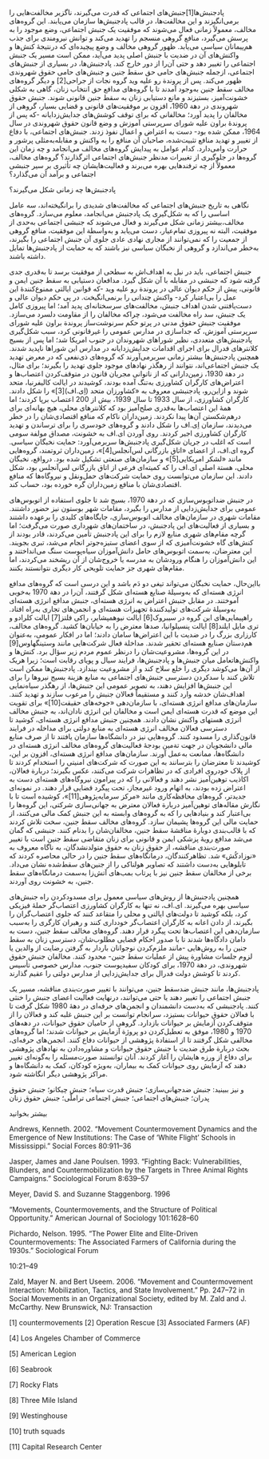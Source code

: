  پادجنبش‌ها[1]جنبش‌های اجتماعی که قدرت می‌گیرند، ناگزیر مخالفت‌هایی را برمی‌انگیزند و این مخالفت‌ها، در قالب پادجنبش‌ها سازمان می‌یابند. این گروه‌های مخالف، معمولاً زمانی فعال می‌شوند که موفقیت یک جنبش اجتماعی، وضع موجود را به پرسش می‌گیرد، منافع گروهی منسجم را تهدید می‌کند و توانش نیرومندی برای جذب هم‌پیمانان سیاسی می‌یابد. ظهور گروهی مخالف و وضع پیچیده‌ای که درنتیجۀ کنش‌ها و واکنش‌های آن در ضدیت با جنبش اصلی پدید می‌آید، ممکن است مسیر یک جنبش اجتماعی را تغییر دهد و حتی آن‌را از دور خارج کند. پادجنبش‌ها، در بسیاری از جنبش‌های اجتماعی، ازجمله جنبش‌های حامی حق سقط جنین و جنبش‌های حامی حقوق شهروندی ظهور می‌کند. پس از پروندة رو علیه وید گروه نجات از جراحی[2] و دیگر گروه‌های مخالف سقط جنین به‌وجود آمدند تا با گروه‌های مدافع حق انتخاب زنان، گاهی به شکلی خشونت‌آمیز، بستیزند و مانع دستیابی زنان به سقط جنین قانونی شوند. جنبش حقوق شهروندی در دهة 1960، افزون بر موفقیت‌های قانونی و قضایی بسیار، گروهی از مخالفان را پدید آورد؛ مخالفانی که برای توقف کوشش‌های جدایش‌زدایانه -که پس از پروندۀ براون علیه شورای سرپرستی آموزش و وضع قانون حقوق شهروندی در سال 1964، ممکن شده بود- دست به اعتراض و اعمال نفوذ زدند. جنبش‌های اجتماعی، با دفاع از تغییر و تهدید منافع تثبیت‌شده، صاحبان آن منافع را به واکنش و مقابله‌به‌مثلی پرشور و حرارت وامی‌دارد. کدام عوامل به پیدایش گروه‌های مخالف می‌انجامد و چه زمان این گروه‌ها در جلوگیری از تغییرات مدنظر جنبش‌های اجتماعی اثرگذارند؟ گروه‌های مخالف، معمولاً از چه ترفندهایی بهره می‌برند و فعالیت‌هایشان چه تأثیری بر سیر جنبشی اجتماعی و برآمد آن می‌گذارد؟

پادجنبش‌ها چه زمانی شکل می‌گیرند؟

نگاهی به تاریخ جنبش‌های اجتماعی که مخالفت‌های شدیدی را برانگیخته‌اند، سه عامل اساسی را که به شکل‌گیری یک پادجنبش می‌انجامد، معلوم می‌سازد. گروه‌های مخالف،بیشتر زمانی شکل می‌گیرند و فعال می‌شوند که جنبشی اجتماعی به‌حدی از موفقیت، البته نه پیروزی تمام‌عیار، دست می‌یابد و به‌واسطة این موفقیت، منافع گروهی از جمعیت را که نمی‌توانند از مجاری نهادی عادی جلوی آن جنبش اجتماعی را بگیرند، به‌خطر می‌اندازد و گروهی از نخبگان سیاسی نیز باشند که به حمایت از پادجنبش‌ها تمایل داشته باشند.

جنبش اجتماعی، ‌باید در نیل به اهداف‌اش به سطحی از موفقیت برسد تا به‌قدری جدی گرفته شود که جنبشی در مقابله با آن شکل گیرد. مدافعان دستیابی به سقط جنین ایمن و قانونی، پیش از حکم دیوان عالی در پروندة رو علیه وید -که قوانین ایالتی ممنوع‌کنندۀ این عمل را بی‌اعتبار کرد- واکنش چندانی را برنمی‌انگیخت. در پی حکم دیوان عالی و دست‌یافتنی شدن اهداف جنبش، مخالفت‌های سرسختانه‌ای پدید آمد؛ اما پیروزی کامل یک جنبش، سد راه مخالفت می‌شود، چراکه مخالفان را از مقاومت دلسرد می‌سازد. موفقیت جنبش حقوق مدنی در پرتو حکم سرنوشت‌ساز پروندة براون علیه شورای سرپرستی آموزش، که جداسازی در مدارس عمومی را غیرقانونی کرد، سبب شکل‌گیری پادجنبش‌های متعددی، نظیر شوراهای شهروندان در جنوب امریکا شد؛ اما پس از بسیج کلانترهای فدرال برای اجرای اقدامات جدایش‌زدایانه در مدارس این شوراها ناپدید شدند. همچنین پادجنبش‌ها بیشتر زمانی سربرمی‌آورند که گروه‌های ذی‌نفعی که در معرض تهدید یک جنبش اجتماعی‌اند، نتوانند از رهگذر نهادهای موجود جلوی تهدید را بگیرند؛ برای مثال، در دهة 1930، زمین‌دارانی که از ناتوانی مجریان قانون در متوقف‌کردن اعتصاب‌ها و اعتراض‌های کارگران کشاورزی به‌تنگ آمده بودند، کوشیدند در ایالت کالیفرنیا، متحد شوند و ازاین‌رو، پادجنبشی معروف به «کشاورزان متحد (اِی.اف)[3]» را شکل دادند. کارگران کشاورزی، از سال 1933 تا سال 1939، بیش از 200 اعتصاب برپا کردند؛ اما همۀ این اعتصاب‌ها به‌قدری صلح‌‌آمیز بود که کلانترهای محلی، هیچ بهانه‌ای برای درهم‌شکستن آن‌ها پیدا نکردند. زمین‌داران ناکام که منافع اقتصادی‌شان را در خطر می‌دیدند، سازمان اِی.اف را شکل دادند و گروه‌های خودسری را برای ترساندن و تهدید کارگران کشاورزی اجیر کردند. روی آوردن ای‌.اف به خشونت، مصداق مولفة سومی است که اغلب در جریان شکل‌گیری پادجنبش‌ها سربرمی‌آورد: حمایت نخبگان سیاسی. گروه ای.اف، از اعضای «اتاق بازرگانی لس‌آنجلس[4]»، زمین‌داران ثروتمند، گروه‌هایی مانند «لشکر امریکایی[5]» و سازمان‌های صنعتی تشکیل شده بود. درواقع، نخبگان محلی، هستة‌ اصلی ای.اف را که کمیته‌ای فرعی از اتاق بازرگانی لس‌آنجلس بود، شکل دادند. این سازمان می‌توانست روی حمایت شرکت‌های حمل‌و‌نقل و نیروگاه‌ها که منافع اقتصادی‌شان با منافع زمین‌داران گره خورده بود، حساب کند. 

در جنبش ضداتوبوس‌سازی که در دهة 1970، بسیج شد تا جلوی استفاده از اتوبوس‌های عمومی برای جدایش‌زدایی از مدارس را بگیرد، مقامات شهر بوستون نیز حضور داشتند. مقامات شهری در سازمان‌های مخالف اتوبوس‌سازی، جایگاه‌های کلیدی را برعهده داشتند و بسیاری از فعالیت‌های این پادجنبش، در ساختمان‌های شهرداری صورت می‌گرفت؛ اما گرچه مقام‌های شهری منابع لازم را برای این پادجنبش تأمین می‌کردند، قادر بودند از کنش‌های گاه خشونت‌‌آمیزی که از سوی اعضای ستیزه‌جوتر انجام می‌شد، تبری بجویند. این معترضان، به‌سمت اتوبوس‌های حامل دانش‌آموزان سیاه‌پوست سنگ می‌انداختند و این دانش‌آموزان را هنگام ورودشان به مدرسه یا خروج‌شان از آن ریشخند می‌کردند، اما مقام‌های شهری جز حمایت تلویحی کار دیگری نتوانستند بکنند.

 بااین‌حال، حمایت نخبگان می‌تواند تیغی دو دَم باشد و این درسی است که گروه‌های مدافع انرژی هسته‌ای که به‌وسیلۀ صنایع هسته‌ای شکل گرفتند، آن‌را در دهة 1970 به‌خوبی آموختند. در مقابل جنبش اعتراض به انرژی هسته‌ای، جنبش مدافع انرژی هسته‌ای به‌وسیلۀ شرکت‌های تولیدکنندۀ تجهیزات هسته‌ای و انجمن‌های تجاری به‌راه افتاد. راهپیمایی‌های این گروه در سیبروک[6] ایالت نیوهمپشایر، راکی فلتز[7] ایالت کلرادو و تری مایل ایلند[8] ایالت پنسیلوانیا، صدها معترض را به خیابان‌ها کشید. گروه‌های مخالف، کارزاری بزرگ را در ضدیت با این اعتراض‌ها سامان دادند؛ اما در افکار عمومی، به‌عنوان هم‌دستان صنایع هسته‌ای تحقیر شدند. مداخلة فعال شرکت‌هایی مانند وستینگهاوس[9] در این گروه‌ها، مشروعیت‌شان را درنظر عموم مردم زیر سؤال برد. کنش‌ها و واکنش‌هاتعامل میان جنبش‌ها و پادجنبش‌ها، فرایند سیال و پویای رقابت است؛ زیرا هریک از آن‌ها می‌کوشد دیگری را خلع سلاح کند و از مشروعیت بیندازد. پادجنبش‌ها ممکن است تلاش کنند با سدکردن دسترسی جنبش‌های اجتماعی به منابع هزینة بسیج نیروها را برای این جنبش‌ها افزایش دهند، به تصویر عمومی این جنبش‌ها، از رهگذر سیاه‌نمایی اهداف‌شان خدشه وارد کنند و مستقیماً فعالان جنبش را مرعوب سازند و تهدید کنند. سازمان‌های مدافع انرژی هسته‌ای، با سازمان‌دهی «جوخه‌های حقیقت[10]» برای تقویت این موضع که قدرت هسته‌ای ایمن است و مخالفان این انرژی نادان‌اند، به جنبش مخالف انرژی هسته­ای واکنش نشان دادند. همچنین جنبش مدافع انرژی هسته‌ای، کوشید تا دسترسی فعالان مخالف انرژی هسته‌ای به منابع دولتی برای مداخله در فرایند قانون‌گذاری را مسدود کنند. گروه‌هایی نیز در دانشگاه‌ها سازمان یافتند تا از صرف منابع مالی دانشجویان در جهت تةمین بودجۀ فعالیت‌های گروه‌های مخالف انرژی هسته‌ای در دانشگاه‌ها، ممانعت به‌عمل آورند. سازمان‌های مدافع انرژی هسته‌ای، افزون بر این، کوشیدند تا معترضان را بترسانند به این صورت که شرکت‌های امنیتی‌ را استخدام کردند تا از پلاک خودروی افرادی که در تظاهرات شرکت می‌کنند، عکس بگیرند؛ دربارة فعالان، اکاذیب توهین‌آمیز نشر دهند و فعالانی را که در پیرامون نیروگاه‌های هسته‌ای دست به اعتراض زده بودند، به اتهام ورود غیرمجاز، تحت پیگرد قضایی قرار دهند. در نمونه‌ای جدیدتر، گروه‌های محافظه‌کاری مانند «مرکز سرمایه‌پژوهی[11]»‌، کوشیده‌ است تا با نگارش مقاله‌های توهین‌آمیز دربارة فعالان معترض به جهانی‌سازی شرکتی، این گروه‌ها را بی‌اعتبار کند و بنیادهایی را که به گروه‌های وابسته به این جنبش کمک مالی می‌کنند، از حمایت‌ مالی این گروه‌ها پشیمان سازد. گروه‌های مخالف سقط جنین، سخت تلاش کردند که با قالب‌بندی دوبارۀ مناقشۀ سقط جنین، مخالفان‌شان را بدنام کنند. جنبشی که گمان می‌شد مدافع رویۀ پزشکی ایمن و قانونی برای زنان متقاضی سقط جنین است با تغییر صورت‌بندی مناقشه، از حقوق زنان به حقوق متولدنشدگان، به ‌ناگاه معروف به «نوزاد‌کُش» شد. تظاهرکنندگان، درمانگاه‌های سقط جنین را در حالی محاصره کردند که تابلوهایی به‌دست داشتند که تصاویر هولناکی را از جنین‌های سقط‌شده نشان می‌داد. برخی از مخالفان سقط جنین نیز با پرتاب بمب‌های آتش‌زا‌ به‌سمت درمانگاه‌های سقط جنین، به خشونت روی آوردند.

همچنین پادجنبش‌ها از روش‌های سیاسی معمول برای مسدودکردن راه جنبش‌های سیاسی بهره می‌گیرند. ای.اف، نه تنها به کارگران کشاورزی اعتصاب‌گر حملۀ فیزیکی کرد، بلکه کوشید تا دولت‌های ایالتی و محلی را متقاعد کنند که جلوی اعتصاب‌گران را بگیرند، از دادن اعانه به کارگران اعتصاب‌‌گر خودداری کنند و رهبران کارگری را به‌سبب سازمان‌دهی این اعتصاب‌ها تحت پیگرد قرار دهند. گروه‌های مخالف سقط جنین، دست به دامان دادگاه‌ها شدند تا با صدور احکام قضایی مطلوب‌شان، دسترسی زنان به سقط جنین را به روش‌هایی -‌مانند ملزم‌کردن نوجوانان باردار به گرفتن رضایت از والدین یا لزوم جلسات مشاورة پیش از عملیات سقط جنین- محدود کنند. مخالفان جنبش حقوق شهروندی، در دهة 1970، برای کودکان سفیدپوست جنوب، مدارس خصوصی تأسیس کردند تا کوشش دولت فدرال برای جدایش‌زدایی از مدارس دولتی را عقیم گذارند.

پادجنبش‌ها‌، مانند جنبش ضدسقط جنین، می‌توانند با تغییر صورت‌بندی مناقشه، مسیر یک جنبش اجتماعی را تغییر دهند یا حتی می‌توانند، درنهایت فعالیت اعضای جنبش را خنثی کنند. پادجنبشی که به‌دست دانشمندان و انجمن‌های حرفه‌‌ای در دهۀ 1980 شکل گرفت تا با فعالان حقوق حیوانات بستیزد، سرانجام توانست بر این جنبش غلبه کند و فعالان را از متوقف‌کردن آزمایش بر حیوانات بازدارد. گروهی از حامیان حقوق حیوانات، در دهه‌های 1970 و 1980، موفق به تعطیل‌کردن دو پروژة آزمایش بر حیوانات شدند؛ اما گروه‌های مخالفی شکل گرفتند تا از استفادۀ پژوهشی از حیوانات دفاع کنند. انجمن‌های حرفه‌ای، بحث دربارة طرق ضدیت با جنبش حقوق حیوانات و مشاوره‌دادن به نهادهای پژوهشی برای دفاع از ورزه هایشان را آغاز کردند. آنان توانستند صورت‌مسئله را به‌گونه‌ای تغییر دهند که آزمایش روی حیوانات کمک به بیماران، به‌ویژه کودکان، کمک به دانشگاه‌ها و مراکز پژوهشی دیگر انگاشته شود.

و نیز ببینید: جنبش ضدجهانی‌سازی؛ جنبش قدرت سیاه؛ جنبش چیکانو؛ جنبش حقوق پدران؛ جنبش‌های اجتماعی؛ جنبش اجتماعی تراملّی؛ جنبش حقوق زنان

بیشتر بخوانید

Andrews, Kenneth. 2002. “Movement Countermovement Dynamics and the Emergence of New Institutions: The Case of ‘White Flight’ Schools in Mississippi.” Social Forces 80:911–36

Jasper, James and Jane Poulsen. 1993. “Fighting Back: Vulnerabilities, Blunders, and Countermobilization by the Targets in Three Animal Rights Campaigns.” Sociological Forum 8:639–57

Meyer, David S. and Suzanne Staggenborg. 1996

“Movements, Countermovements, and the Structure of Political Opportunity.” American Journal of Sociology 101:1628–60

Pichardo, Nelson. 1995. “The Power Elite and Elite-Driven Countermovements: The Associated Farmers of California during the 1930s.” Sociological Forum

10:21–49

Zald, Mayer N. and Bert Useem. 2006. “Movement and Countermovement Interaction: Mobilization, Tactics, and State Involvement.” Pp. 247–72 in Social Movements in an Organizational Society, edited by M. Zald and J. McCarthy. New Brunswick, NJ: Transaction

 [1] countermovements [2] Operation Rescue [3] Associated Farmers (AF)

[4] Los Angeles Chamber of Commerce

 [5] American Legion

[6] Seabrook

 [7] Rocky Flats

[8] Three Mile Island

[9] Westinghouse

[10] truth squads

[11] Capital Research Center

 

 

 

 